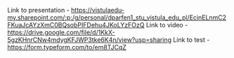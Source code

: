 Link to presentation - https://vistulaedu-my.sharepoint.com/:p:/g/personal/dparfen1_stu_vistula_edu_pl/EcinELnmC2FKuaJcAYzXmC0BQsobPIFDehu4JKoLYzFOzQ
Link to video - https://drive.google.com/file/d/1KkX-5gzKHnrCNw4mdygKFJWP3tke6K4n/view?usp=sharing
Link to test - https://form.typeform.com/to/em8TJCqZ
